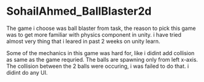 # SohailAhmed_BallBlaster2d

The game i choose was ball blaster from task, the reason to pick this game was to get more familiar with physics component in unity.
i have tried almost very thing that i leared in past 2 weeks on unity learn.

Some of the mechanics in this game was hard for, like i didint add collision as same as the game requried.
The balls are spawning only from left x-axis.
The collision between the 2 balls were occuring, i was failed to do that.
i didint do any UI.
